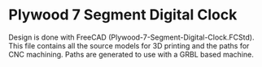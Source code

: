 # Plywood 7 Segment Digital Clock

Design is done with FreeCAD (Plywood-7-Segment-Digital-Clock.FCStd). This file contains all the source models for 3D printing and the paths for CNC machining. Paths are generated to use with a GRBL based machine.
